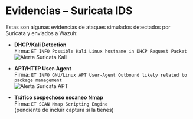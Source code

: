 # Evidencias – Suricata IDS

Estas son algunas evidencias de ataques simulados detectados por Suricata y enviados a Wazuh:

- **DHCP/Kali Detection**  
  Firma: `ET INFO Possible Kali Linux hostname in DHCP Request Packet`  
  ![Alerta Suricata Kali](img/suricata_kali_alert.png)

- **APT/HTTP User-Agent**  
  Firma: `ET INFO GNU/Linux APT User-Agent Outbound likely related to package management`  
  ![Alerta Suricata APT](img/suricata_apt_alert.png)

- **Tráfico sospechoso escaneo Nmap**  
  Firma: `ET SCAN Nmap Scripting Engine`  
  (pendiente de incluir captura si la tienes)
